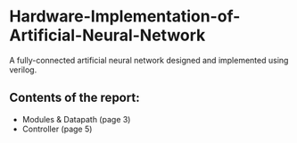 # Hardware-Implementation-of-Artificial-Neural-Network
A fully-connected artificial neural network designed and implemented using verilog.

## Contents of the report:
* Modules & Datapath (page 3)
* Controller (page 5)
